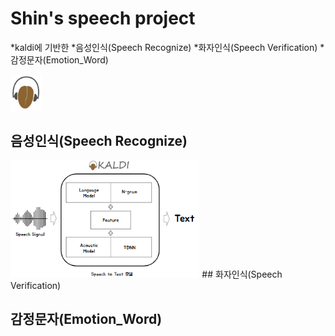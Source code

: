 # Shin's speech project
*kaldi에 기반한
*음성인식(Speech Recognize)
*화자인식(Speech Verification)
*감정문자(Emotion_Word)

<img src="/img/kaldi.png" width="10%">


## 음성인식(Speech Recognize)
<img src="/img/Speech_Recognition.png" width="60%">
## 화자인식(Speech Verification)

## 감정문자(Emotion_Word)
